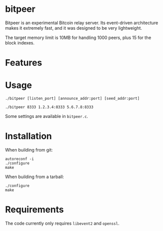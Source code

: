 bitpeer
=======

Bitpeer is an experimental Bitcoin relay server. Its event-driven architecture makes it extremely fast, and it was designed to be very lightweight.

The target memory limit is 10MB for handling 1000 peers, plus 15 for the block indexes.


Features
========




Usage
=====

    ./bitpeer [listen_port] [announce_addr:port] [seed_addr:port]

    ./bitpeer 8333 1.2.3.4:8333 5.6.7.8:8333

Some settings are available in `bitpeer.c`.


Installation
============

When building from git:

	autoreconf -i
	./configure
	make

When building from a tarball:

	./configure
	make


Requirements
============

The code currently only requires `libevent2` and `openssl`.
